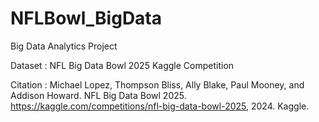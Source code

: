 # NFLBowl_BigData

Big Data Analytics Project

Dataset : NFL Big Data Bowl 2025 Kaggle Competition

Citation : Michael Lopez, Thompson Bliss, Ally Blake, Paul Mooney, and Addison Howard. NFL Big Data Bowl 2025. https://kaggle.com/competitions/nfl-big-data-bowl-2025, 2024. Kaggle.
